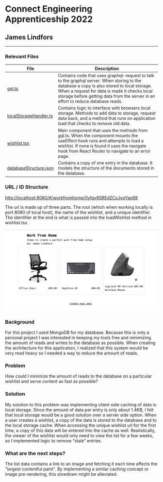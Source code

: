 # Connect Engineering Apprenticeship 2022

## James Lindfors

---

### Relevant Files

| File                                                                | Description                                                                                                                                                                                                                                                                    |
| ------------------------------------------------------------------- | ------------------------------------------------------------------------------------------------------------------------------------------------------------------------------------------------------------------------------------------------------------------------------ |
| [gql.ts](./client/src/utils/gql.ts)                                 | Contains code that uses graphql-request to talk to the graphql server. When storing to the database a copy is also stored to local storage. When a request for data is made it checks local storage before getting data from the server in an effort to reduce database reads. |
| [localStorageHandler.ts](./client/src/utils/localStorageHandler.ts) | Contains logic to interface with browsers local storage. Methods to add data to storage, request data back, and a method that runs on application load that checks to remove old data.                                                                                         |
| [wishlist.tsx](./client/src/components/list/wishlist.tsx)           | Main component that uses the methods from gql.ts. When the component mounts the useEffect hook runs and attempts to load a wishlist. If none is found it uses the navigate hook from React Router to navigate to an error page.                                                |
| [databaseStructure.json](./server/db/sampleDatabaseStructure.json)  | Contains a copy of one entry in the database. It models the structure of the documents stored in the database.                                                                                                                                                                 |

### URL / ID Structure

<http://localhost:8080/#/workfromhome/0yfay9SREdZCzJvqYao68>

The url is made up of three parts. The root (which when working locally is port 8080 of local host), the name of the wishlist, and a unique identifier. The identifier at the end is what is passed into the loadWishlist method in wishlist.tsx.

![Work From Home Wishlist](/_images/WorkFromHomeWishlist.png)

### Background

For this project I used MongoDB for my database. Because this is only a personal project I was interested in keeping my tools free and minimizing the amount of reads and writes to the database as possible. When creating the architecture for this application, I realized that this system would be very read heavy so I needed a way to reduce the amount of reads.

### Problem

How could I minimize the amount of reads to the database on a particular wishlist and serve content as fast as possible?

### Solution

My solution to this problem was implementing client-side caching of data in local storage. Since the amount of data per entry is only about 1.4KB, I felt that local storage would be a good solution over a server side option. When a user creates a wishlist, a copy of the data is stored to the database and to the local storage cache. When accessing the unique wishlist url for the first time, a copy of this data will be entered into the cache as well. Realistically, the viewer of the wishlist would only need to view the list for a few weeks, so I implemented logic to remove “stale” entries.

### What are the next steps?

The list data contains a link to an image and fetching it each time affects the "largest contentful paint". By implementing a similar caching concept or image pre-rendering, this slowdown might be alleviated.
